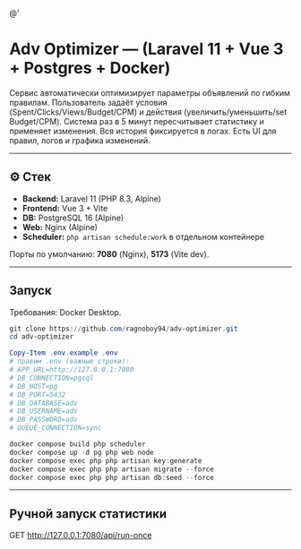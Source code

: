 @'
# Adv Optimizer —  (Laravel 11 + Vue 3 + Postgres + Docker)

Сервис автоматически оптимизирует параметры объявлений по гибким правилам. Пользователь задаёт условия (Spent/Clicks/Views/Budget/CPM) и действия (увеличить/уменьшить/set Budget/CPM). Система раз в 5 минут пересчитывает статистику и применяет изменения. Вся история фиксируется в логах. Есть UI для правил, логов и графика изменений.

---

## ⚙️ Стек
- **Backend:** Laravel 11 (PHP 8.3, Alpine)
- **Frontend:** Vue 3 + Vite
- **DB:** PostgreSQL 16 (Alpine)
- **Web:** Nginx (Alpine)
- **Scheduler:** `php artisan schedule:work` в отдельном контейнере

Порты по умолчанию: **7080** (Nginx), **5173** (Vite dev).

---

## Запуск

Требования: Docker Desktop.

```powershell
git clone https://github.com/ragnoboy94/adv-optimizer.git
cd adv-optimizer

Copy-Item .env.example .env
# правим .env (важные строки):
# APP_URL=http://127.0.0.1:7080
# DB_CONNECTION=pgsql
# DB_HOST=pg
# DB_PORT=5432
# DB_DATABASE=adv
# DB_USERNAME=adv
# DB_PASSWORD=adv
# QUEUE_CONNECTION=sync

docker compose build php scheduler
docker compose up -d pg php web node
docker compose exec php php artisan key:generate
docker compose exec php php artisan migrate --force
docker compose exec php php artisan db:seed --force

```
---

## Ручной запуск статистики
GET http://127.0.0.1:7080/api/run-once
